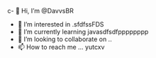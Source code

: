 c- 👋 Hi, I’m @DavvsBR
- 👀 I’m interested in .sfdfssFDS
- 🌱 I’m currently learning javasdfsdfpppppppp
- 💞️ I’m looking to collaborate on ..
- 📫 How to reach me ...
yutcxv
<!---
DavvsBR/DavvsBR is a ✨ special ✨ repository because its `README.md` (this file) appears on your GitHub profile.
You can click the Preview link to take a look at your changes.
--->

